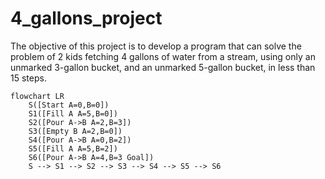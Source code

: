 # 4_gallons_project
 The objective of this project is to develop a program that can solve the problem of 2 kids fetching 4 gallons of water from a stream, using only an unmarked 3-gallon bucket, and an unmarked 5-gallon bucket, in less than 15 steps.


 
```mermaid
flowchart LR
    S([Start A=0,B=0])
    S1([Fill A A=5,B=0])
    S2([Pour A->B A=2,B=3])
    S3([Empty B A=2,B=0])
    S4([Pour A->B A=0,B=2])
    S5([Fill A A=5,B=2])
    S6([Pour A->B A=4,B=3 Goal])
    S --> S1 --> S2 --> S3 --> S4 --> S5 --> S6

